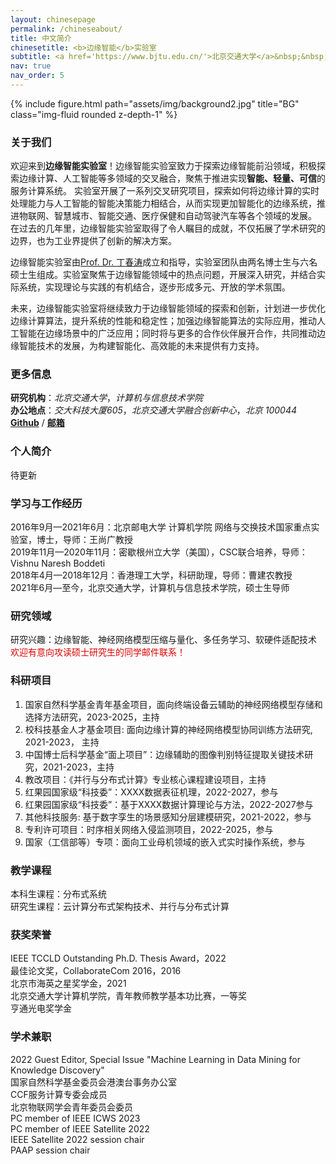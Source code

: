 ```yaml
---
layout: chinesepage
permalink: /chineseabout/
title: 中文简介
chinesetitle: <b>边缘智能</b>实验室
subtitle: <a href='https://www.bjtu.edu.cn/'>北京交通大学</a>&nbsp;&nbsp;&nbsp;&nbsp;&nbsp;&nbsp;&nbsp;&nbsp;&nbsp;&nbsp;<a href='http://scit.bjtu.edu.cn/'>计算机与信息技术学院</a>
nav: true
nav_order: 5
---
```

<!--
# **北京交通大学边缘智能小组**实验室

[北京交通大学](https://www.bjtu.edu.cn/) | [计算机与信息技术学院](http://scit.bjtu.edu.cn/)
-->
<div class="row">
    <div class="col-sm mt-3 mt-md-0">
        {% include figure.html path="assets/img/background2.jpg" title="BG" class="img-fluid rounded z-depth-1" %}
    </div>
</div>

### **关于我们**
欢迎来到**边缘智能实验室**！边缘智能实验室致力于探索边缘智能前沿领域，积极探索边缘计算、人工智能等多领域的交叉融合，聚焦于推进实现**智能、轻量、可信**的服务计算系统。
实验室开展了一系列交叉研究项目，探索如何将边缘计算的实时处理能力与人工智能的智能决策能力相结合，从而实现更加智能化的边缘系统，推进物联网、智慧城市、智能交通、医疗保健和自动驾驶汽车等各个领域的发展。
在过去的几年里，边缘智能实验室取得了令人瞩目的成就，不仅拓展了学术研究的边界，也为工业界提供了创新的解决方案。

边缘智能实验室由[Prof. Dr. 丁春涛](http://faculty.bjtu.edu.cn/9721/)成立和指导，实验室团队由两名博士生与六名硕士生组成。实验室聚焦于边缘智能领域中的热点问题，开展深入研究，并结合实际系统，实现理论与实践的有机结合，逐步形成多元、开放的学术氛围。

未来，边缘智能实验室将继续致力于边缘智能领域的探索和创新，计划进一步优化边缘计算算法，提升系统的性能和稳定性；加强边缘智能算法的实际应用，推动人工智能在边缘场景中的广泛应用；同时将与更多的合作伙伴展开合作，共同推动边缘智能技术的发展，为构建智能化、高效能的未来提供有力支持。


### **更多信息**
**研究机构**：*北京交通大学*，*计算机与信息技术学院*<br>
**办公地点**：*交大科技大厦605*，*北京交通大学融合创新中心*，*北京 100044*<br>
[**Github**](https://github.com/bjtuedgeintell) / [**邮箱**](bjtuedgeintell@163.com) <br>


### **个人简介**
待更新<br>


### **学习与工作经历**
2016年9月—2021年6月：北京邮电大学 计算机学院 网络与交换技术国家重点实验室，博士，导师：王尚广教授<br>
2019年11月—2020年11月：密歇根州立大学（美国），CSC联合培养，导师：Vishnu Naresh Boddeti<br>
2018年4月—2018年12月：香港理工大学，科研助理，导师：曹建农教授<br>
2021年6月—至今，北京交通大学，计算机与信息技术学院，硕士生导师<br>


### **研究领域**
研究兴趣：边缘智能、神经网络模型压缩与量化、多任务学习、软硬件适配技术<br>
<font color="#dd0000">欢迎有意向攻读硕士研究生的同学邮件联系！</font><br>


### **科研项目**
1. 国家自然科学基金青年基金项目，面向终端设备云辅助的神经网络模型存储和选择方法研究，2023-2025，主持<br>
2. 校科技基金人才基金项目: 面向边缘计算的神经网络模型协同训练方法研究, 2021-2023， 主持<br>
3. 中国博士后科学基金“面上项目”：边缘辅助的图像判别特征提取关键技术研究，2021-2023，主持<br>
4. 教改项目：《并行与分布式计算》专业核心课程建设项目，主持<br>
5. 红果园国家级“科技委”：XXXX数据表征机理，2022-2027，参与<br>
6. 红果园国家级“科技委”：基于XXXX数据计算理论与方法，2022-2027参与<br>
7. 其他科技服务: 基于数字孪生的场景感知分层建模研究，2021-2022，参与<br>
8. 专利许可项目：时序相关网络入侵监测项目，2022-2025，参与<br>
9. 国家（工信部等）专项：面向工业母机领域的嵌入式实时操作系统，参与<br>


### **教学课程**
本科生课程：分布式系统<br>
研究生课程：云计算分布式架构技术、并行与分布式计算<br>


### **获奖荣誉**
IEEE TCCLD Outstanding Ph.D. Thesis Award，2022<br>
最佳论文奖，CollaborateCom 2016，2016<br>
北京市海英之星奖学金，2021<br>
北京交通大学计算机学院，青年教师教学基本功比赛，一等奖<br>
亨通光电奖学金<br>


### **学术兼职**
2022 Guest Editor, Special Issue "Machine Learning in Data Mining for Knowledge Discovery"<br>
国家自然科学基金委员会港澳台事务办公室<br>
CCF服务计算专委会成员<br>
北京物联网学会青年委员会委员<br>
PC member of IEEE ICWS 2023<br>
PC member of IEEE Satellite 2022<br>
IEEE Satellite 2022 session chair<br>
PAAP session chair<br>
